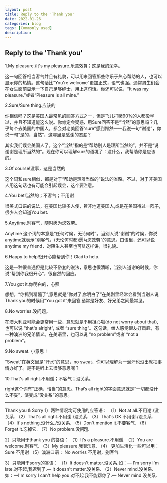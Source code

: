 ```yaml
---
layout: post
title: Reply to the 'Thank you'
date: 2022-01-26
categories: blog
tags: [Commonly used]
description:
---
```


## Reply to the 'Thank you'

1.My pleasure./It's my pleasure.乐意效劳；这是我的荣幸。

这一句回答相当客气并且有礼貌，可以用来回答那些你乐于热心帮助的人，也可以显示你的热情。这句话比“You're welcome”更加正式，语气也强。通常男生们会在女生面前显示一下自己足够绅士，用上这句话。你还可以说，“It was my pleasure.”或者“Pleasure is all mine.”


2.Sure/Sure thing.应该的


你相信吗？这是美国人最常见的回答方式之一，但是飞儿打赌90%的人都没学过，并且不知道能这么说。你肯定会疑惑，用Sure回答不是“当然”的意思吗？几乎每个去美国的中国人，都会对老美回答“sure”感到愕然——我说一句“谢谢”，你说一句“是的，当然”，这哪里是感谢的态度？


其实我们误会美国人了，这个“当然”指的是“帮助别人是理所当然的”，并不是“说谢谢是理所当然的”。现在你可以理解sure的语境了：没什么，我帮助你是应该的。


3.Of course!没事，这是当然的


这个词和sure相似，都是对于“帮助是理所当然的”说法的省略。不过，对于非美国人用这句话也有可能会引起误会，这个要注意。


4.You bet!当然的；不客气；不用谢

很美式口语的说法，在美国比较多人使，若非地道美国人,或是在美国待过一阵子,很少人会知道You bet.


5.Anytime.别客气，随时愿为您效劳。


Anytime 这个词的本意是“任何时候，无论何时”。当别人说“谢谢”的时候，你说 anytime就表示“别客气，(无论何时都)愿为您效劳”的意思。口语里，还可以说anytime my friend，对陌生人甚至也可以这样讲，很礼貌。


6.Happy to help!很开心能帮到你！Glad to help.


这是一种很普通但是比较不俗套的说法，意思也很清晰，当别人道谢的时候，你说“帮到你我很开心”，很自然的回应。


7.You got it.你明白的，心照


想想，“你抓到精髓了”,意思就是“你对了,你明白了”在美剧里经常会看到当别人说Thank you的时候用”You got it“来回答,通常是好友、好兄弟之间最常见。

8.No worries.没问题。

在澳大利亚可能会更常用一些，意思就是不用担心啦(do not worry about that), 也可以说 “that's alright”, 或者 “sure thing”。这句话，给人感觉很友好风趣，有一种澳洲的兄弟情义。在美语里，也可以说 “no problem”或者 “not a problem”。

9.No sweat. 小意思！

“Sweat”在英文里是“汗水”的意思，no sweat，你可以理解为一滴汗也没出就把事情办好了。是不是听上去很够意思呢？


10.That's all right.不用谢；不客气；没关系。


right这个词有“正确、恰当”的意思。That’s all right的字面意思就是“一切都没什么不妥”，演变成“没关系”的意思。

---------------------------------------------------
Thank you & Sorry
1）两种情况均可使用的应答语：
（1）Not at all.不用谢./没关系.
（2）That's all right.不用谢./没关系.
（3）That's OK.不用谢./没关系.
（4）It's nothing.没什么./没关系.
（5）Don't mention it.不要客气.
（6）Forget it.忘掉它.
（7）No problem.没问题.

2）只能用于thank you 的答语：
（1）It's a pleasure.不用谢.
（2）You are welcome.别客气.
（3）My pleasure.我很乐意.
（4）  更加生活化一些可以用：   Sure 不用谢
（5）澳洲口语：   No worries 不用谢，别客气

3）只能用于sorry的答语：
（1）It doesn't matter.没关系.如：— I'm sorry I'm late.对不起,我迟到了.— It doesn't matter.没关系.
（2）Never mind.没关系.如：—I'm sorry I can't help you.对不起,我不能帮你了.— Never mind.没关系.
